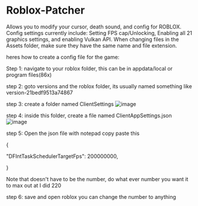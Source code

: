 # Roblox-Patcher
Allows you to modify your cursor, death sound, and config for ROBLOX.
Config settings currently include: Setting FPS cap/Unlocking, Enabling all 21 graphics settings, and enabling Vulkan API.
When changing files in the Assets folder, make sure they have the same name and file extension.

heres how to create a config file for the game:

Step 1: navigate to your roblox folder, this can be in appdata/local or program files(86x)

step 2: goto versions and the roblox folder, its usually named something like version-21bedf9513a74867

step 3: create a folder named ClientSettings ![image](https://github.com/StealthDrifter/Roblox-Patcher/assets/53316578/1d274a43-bf6d-47ed-8e3b-07d3b0415014)

step 4: inside this folder, create a file named ClientAppSettings.json ![image](https://github.com/StealthDrifter/Roblox-Patcher/assets/53316578/1cb3f02a-9cd5-49e6-8a33-23879849f70d)

step 5: Open the json file with notepad copy paste this

 {

"DFIntTaskSchedulerTargetFps": 200000000,

}

Note that doesn't have to be the number, do what ever number you want it to max out at I did 220

step 6: save and open roblox
you can change the number to anything
